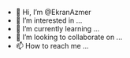 - 👋 Hi, I’m @EkranAzmer
- 👀 I’m interested in ...
- 🌱 I’m currently learning ...
- 💞️ I’m looking to collaborate on ...
- 📫 How to reach me ...

<!---
EkranAzmer/EkranAzmer is a ✨ special ✨ repository because its `README.md` (this file) appears on your GitHub profile.
You can click the Preview link to take a look at your changes.
--->
